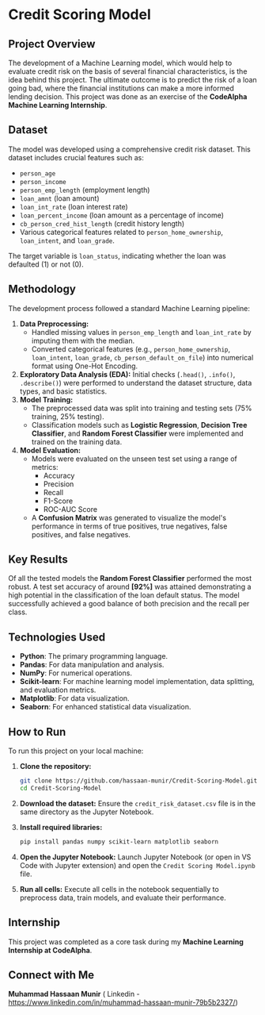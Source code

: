 # Credit Scoring Model

## Project Overview

The development of a Machine Learning model, which would help to evaluate credit risk on the basis of several financial characteristics, is the idea behind this project. The ultimate outcome is to predict the risk of a loan going bad, where the financial institutions can make a more informed lending decision. This project was done as an exercise of the **CodeAlpha Machine Learning Internship**.

## Dataset

The model was developed using a comprehensive credit risk dataset. This dataset includes crucial features such as:

  * `person_age`
  * `person_income`
  * `person_emp_length` (employment length)
  * `loan_amnt` (loan amount)
  * `loan_int_rate` (loan interest rate)
  * `loan_percent_income` (loan amount as a percentage of income)
  * `cb_person_cred_hist_length` (credit history length)
  * Various categorical features related to `person_home_ownership`, `loan_intent`, and `loan_grade`.

The target variable is `loan_status`, indicating whether the loan was defaulted (1) or not (0).

## Methodology

The development process followed a standard Machine Learning pipeline:

1.  **Data Preprocessing:**
      * Handled missing values in `person_emp_length` and `loan_int_rate` by imputing them with the median.
      * Converted categorical features (e.g., `person_home_ownership`, `loan_intent`, `loan_grade`, `cb_person_default_on_file`) into numerical format using One-Hot Encoding.
2.  **Exploratory Data Analysis (EDA):** Initial checks (`.head()`, `.info()`, `.describe()`) were performed to understand the dataset structure, data types, and basic statistics.
3.  **Model Training:**
      * The preprocessed data was split into training and testing sets (75% training, 25% testing).
      * Classification models such as **Logistic Regression**, **Decision Tree Classifier**, and **Random Forest Classifier** were implemented and trained on the training data.
4.  **Model Evaluation:**
      * Models were evaluated on the unseen test set using a range of metrics:
          * Accuracy
          * Precision
          * Recall
          * F1-Score
          * ROC-AUC Score
      * A **Confusion Matrix** was generated to visualize the model's performance in terms of true positives, true negatives, false positives, and false negatives.

## Key Results

Of all the tested models the **Random Forest Classifier** performed the most robust. A test set accuracy of around **[92%]** was attained demonstrating a high potential in the classification of the loan default status. The model successfully achieved a good balance of both precision and the recall per class.

## Technologies Used

  * **Python**: The primary programming language.
  * **Pandas**: For data manipulation and analysis.
  * **NumPy**: For numerical operations.
  * **Scikit-learn**: For machine learning model implementation, data splitting, and evaluation metrics.
  * **Matplotlib**: For data visualization.
  * **Seaborn**: For enhanced statistical data visualization.

## How to Run

To run this project on your local machine:

1.  **Clone the repository:**
    ```bash
    git clone https://github.com/hassaan-munir/Credit-Scoring-Model.git
    cd Credit-Scoring-Model
    ```
    
2.  **Download the dataset:** Ensure the `credit_risk_dataset.csv` file is in the same directory as the Jupyter Notebook.
3.  **Install required libraries:**
    ```bash
    pip install pandas numpy scikit-learn matplotlib seaborn
    ```
4.  **Open the Jupyter Notebook:**
    Launch Jupyter Notebook (or open in VS Code with Jupyter extension) and open the `Credit Scoring Model.ipynb` file.
5.  **Run all cells:** Execute all cells in the notebook sequentially to preprocess data, train models, and evaluate their performance.

## Internship

This project was completed as a core task during my **Machine Learning Internship at CodeAlpha**.

## Connect with Me

   **Muhammad Hassaan Munir** ( Linkedin - https://www.linkedin.com/in/muhammad-hassaan-munir-79b5b2327/)

